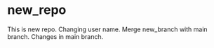 # new_repo
This is new repo.
Changing user name.
Merge new_branch with main branch.
Changes in main branch.